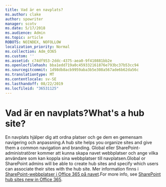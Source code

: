 ```yaml
---
title: Vad är en navplats?
ms.author: clake
author: spowriter
manager: scotv
ms.date: 5/17/2018
ms.audience: Admin
ms.topic: article
ROBOTS: NOINDEX, NOFOLLOW
localization_priority: Normal
ms.collection: Adm_O365
ms.custom: ''
ms.assetid: c74df953-2ddc-4375-aea0-9f410881bb2e
ms.openlocfilehash: bba1edd719a0c459332161876e793bc37b53cc94
ms.sourcegitcommit: 1d98db8acb9959aba3b5e308a567ade6b62da56c
ms.translationtype: MT
ms.contentlocale: sv-SE
ms.lasthandoff: 08/22/2019
ms.locfileid: "36531125"
---
```

# <a name="whats-a-hub-site"></a><span data-ttu-id="fbbfc-102">Vad är en navplats?</span><span class="sxs-lookup"><span data-stu-id="fbbfc-102">What's a hub site?</span></span>

<span data-ttu-id="fbbfc-103">En navplats hjälper dig att ordna platser och ge dem en gemensam navigering och anpassning.</span><span class="sxs-lookup"><span data-stu-id="fbbfc-103">A hub site helps you organize sites and give them a common navigation and branding.</span></span> <span data-ttu-id="fbbfc-104">Global eller SharePoint-administratörer kommer att kunna skapa navet webbplatser och ange vilka användare som kan koppla sina webbplatser till navplatsen.</span><span class="sxs-lookup"><span data-stu-id="fbbfc-104">Global or SharePoint admins will be able to create hub sites and specify which users can associate their sites with the hub site.</span></span> <span data-ttu-id="fbbfc-105">Mer information finns i [SharePoint-webbplatser i Office 365 på navet](https://go.microsoft.com/fwlink/?linkid=869388).</span><span class="sxs-lookup"><span data-stu-id="fbbfc-105">For more info, see [SharePoint hub sites new in Office 365](https://go.microsoft.com/fwlink/?linkid=869388).</span></span>
  

